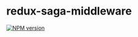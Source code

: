 # redux-saga-middleware

[![NPM version](https://img.shields.io/npm/v/redux-saga-middleware.svg?style=flat)](https://www.npmjs.com/package/redux-saga-middleware)
